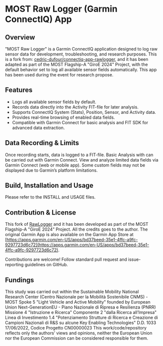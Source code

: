 # MOST Raw Logger (Garmin ConnectIQ) App

## Overview

"MOST Raw Logger" is a Garmin ConnectIQ application designed to log raw sensor data for development, troubleshooting, and research purposes. 
This is a fork from:  [cedric-dufour/connectiq-app-rawlogger](https://github.com/cedric-dufour/connectiq-app-rawlogger),
and it has been adapted as part of the MOST Flagship-A "GiroE 2024" Project, with the default behavior set to log all available sensor fields automatically.
This app has been used during the event for research propose.

## Features

- Logs all available sensor fields by default.
- Records data directly into the Activity FIT-file for later analysis.
- Supports ConnectIQ System (Stats), Position, Sensor, and Activity data.
- Provides real-time browsing of enabled data fields.
- Compatible with Garmin Connect for basic analysis and FIT SDK for advanced data extraction.


## Data Recording & Limits

Once recording starts, data is logged to a FIT-file.
Basic Analysis with can be carried out with Garmin Connect.
View and analyze limited data fields via Garmin Connect (web or mobile app).
Some custom fields may not be displayed due to Garmin’s platform limitations.


## Build, Installation and Usage

Please refer to the INSTALL and USAGE files.



## Contribution & License

This fork of  [RawLogger](https://github.com/cedric-dufour/connectiq-app-rawlogger) and it has been developed as part of the MOST Flagship-A "GiroE 2024" Project. 
All the credits goes to the author.
The original Garmin App is also available on the Garmin App Store at [https://apps.garmin.com/en-US/apps/bd37beed-35e1-4ffc-a9fc-9297723d6c72](https://apps.garmin.com/en-US/apps/bd37beed-35e1-4ffc-a9fc-9297723d6c72).

Contributions are welcome! 
Follow standard pull request and issue-reporting guidelines on GitHub.


## Fundings
This study was carried out within the Sustainable Mobility National Research Center (Centro Nazionale per la Mobilità Sostenibile CNMS) - MOST Spoke 5 "Light Vehicle and Active Mobility" founded by European Union Next-GenerationEU - Piano Nazionale di Ripresa e Resilienza (PNRR)
Missione 4 "Istruzione e Ricerca"
Componente 2 "dalla Ricerca all’Impresa" 
Linea di Investimento 1.4 "Potenziamento Strutture di Ricerca e Creazione di Campioni Nazionali di R&S su alcune Key Enabling Technologies"
D.D. 1033 17/06/2022, Codice Progetto CN00000023
This work/code/repository reflects only the authors’ views and opinions, neither the European Union nor the European Commission can be considered responsible for them.
